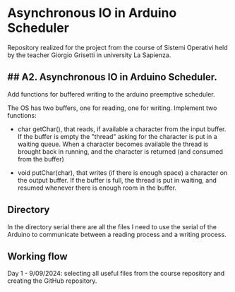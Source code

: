 # Asynchronous IO in Arduino Scheduler

Repository realized for the project from the course of Sistemi Operativi held by the teacher Giorgio Grisetti in university La Sapienza.

## ## A2. Asynchronous IO in Arduino Scheduler.
Add functions for buffered writing to the arduino preemptive scheduler.

The OS has two buffers, one for reading, one for writing.
Implement two functions:

* char getChar(), that reads, if available a character from the input buffer.
    If the buffer is empty the "thread" asking for the character
    is put in a waiting queue.
    When a character becomes available the thread is brought back in running,
    and the character is returned (and consumed from the buffer)

* void putChar(char), that writes (if there is enough space) a character on the output buffer.
    If the buffer is full, the thread is put in waiting, and resumed whenever there is enough room
    in the buffer.

## Directory 
In the directory serial there are all the files I need to use the serial of the Arduino to communicate between a reading process and a writing process.

## Working flow
Day 1 - 9/09/2024: selecting all useful files from the course repository and creating the GitHub repository.